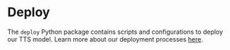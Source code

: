 # Deploy

The `deploy` Python package contains scripts and configurations to deploy our TTS model.
Learn more about our deployment processes [here](/ops/README.md).
